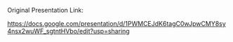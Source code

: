 Original Presentation Link:

https://docs.google.com/presentation/d/1PWMCEJdK6tagC0wJpwCMY8sy4nsx2wuWF_sgtntHVbo/edit?usp=sharing

